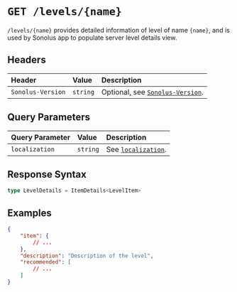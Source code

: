 # `GET /levels/{name}`

`/levels/{name}` provides detailed information of level of name `{name}`, and is used by Sonolus app to populate server level details view.

## Headers

| Header            | Value    | Description                                                    |
| :---------------- | :------- | :------------------------------------------------------------- |
| `Sonolus-Version` | `string` | Optional, see [`Sonolus-Version`](../headers/sonolus-version). |

## Query Parameters

| Query Parameter | Value    | Description                                             |
| :-------------- | :------- | :------------------------------------------------------ |
| `localization`  | `string` | See [`localization`](../query-parameters/localization). |

## Response Syntax

```ts
type LevelDetails = ItemDetails<LevelItem>
```

## Examples

```json
{
    "item": {
        // ...
    },
    "description": "Description of the level",
    "recommended": [
        // ...
    ]
}
```
